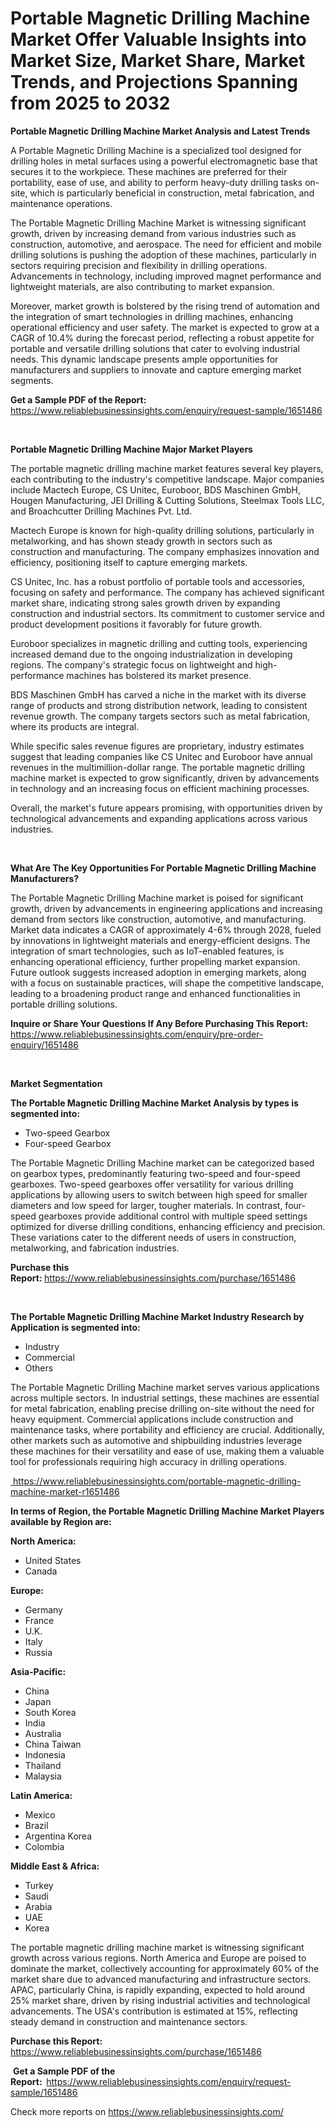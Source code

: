 <p><h1>Portable Magnetic Drilling Machine Market Offer Valuable Insights into Market Size, Market Share, Market Trends, and Projections Spanning from 2025 to 2032</h1></p><p><strong>Portable Magnetic Drilling Machine Market Analysis and Latest Trends</strong></p>
<p><p>A Portable Magnetic Drilling Machine is a specialized tool designed for drilling holes in metal surfaces using a powerful electromagnetic base that secures it to the workpiece. These machines are preferred for their portability, ease of use, and ability to perform heavy-duty drilling tasks on-site, which is particularly beneficial in construction, metal fabrication, and maintenance operations.</p><p>The Portable Magnetic Drilling Machine Market is witnessing significant growth, driven by increasing demand from various industries such as construction, automotive, and aerospace. The need for efficient and mobile drilling solutions is pushing the adoption of these machines, particularly in sectors requiring precision and flexibility in drilling operations. Advancements in technology, including improved magnet performance and lightweight materials, are also contributing to market expansion.</p><p>Moreover, market growth is bolstered by the rising trend of automation and the integration of smart technologies in drilling machines, enhancing operational efficiency and user safety. The market is expected to grow at a CAGR of 10.4% during the forecast period, reflecting a robust appetite for portable and versatile drilling solutions that cater to evolving industrial needs. This dynamic landscape presents ample opportunities for manufacturers and suppliers to innovate and capture emerging market segments.</p></p>
<p><strong>Get a Sample PDF of the Report:&nbsp;</strong> <a href="https://www.reliablebusinessinsights.com/enquiry/request-sample/1651486?utm_campaign=2315&utm_medium=2&utm_source=Github&utm_content=ia&utm_term=08042025&utm_id=portable-magnetic-drilling-machine">https://www.reliablebusinessinsights.com/enquiry/request-sample/1651486</a></p>
<p>&nbsp;</p>
<p><strong>Portable Magnetic Drilling Machine Major Market Players</strong></p>
<p><p>The portable magnetic drilling machine market features several key players, each contributing to the industry's competitive landscape. Major companies include Mactech Europe, CS Unitec, Euroboor, BDS Maschinen GmbH, Hougen Manufacturing, JEI Drilling & Cutting Solutions, Steelmax Tools LLC, and Broachcutter Drilling Machines Pvt. Ltd.</p><p>Mactech Europe is known for high-quality drilling solutions, particularly in metalworking, and has shown steady growth in sectors such as construction and manufacturing. The company emphasizes innovation and efficiency, positioning itself to capture emerging markets.</p><p>CS Unitec, Inc. has a robust portfolio of portable tools and accessories, focusing on safety and performance. The company has achieved significant market share, indicating strong sales growth driven by expanding construction and industrial sectors. Its commitment to customer service and product development positions it favorably for future growth.</p><p>Euroboor specializes in magnetic drilling and cutting tools, experiencing increased demand due to the ongoing industrialization in developing regions. The company's strategic focus on lightweight and high-performance machines has bolstered its market presence.</p><p>BDS Maschinen GmbH has carved a niche in the market with its diverse range of products and strong distribution network, leading to consistent revenue growth. The company targets sectors such as metal fabrication, where its products are integral.</p><p>While specific sales revenue figures are proprietary, industry estimates suggest that leading companies like CS Unitec and Euroboor have annual revenues in the multimillion-dollar range. The portable magnetic drilling machine market is expected to grow significantly, driven by advancements in technology and an increasing focus on efficient machining processes.</p><p>Overall, the market's future appears promising, with opportunities driven by technological advancements and expanding applications across various industries.</p></p>
<p>&nbsp;</p>
<p><strong>What Are The Key Opportunities For Portable Magnetic Drilling Machine Manufacturers?</strong></p>
<p><p>The Portable Magnetic Drilling Machine market is poised for significant growth, driven by advancements in engineering applications and increasing demand from sectors like construction, automotive, and manufacturing. Market data indicates a CAGR of approximately 4-6% through 2028, fueled by innovations in lightweight materials and energy-efficient designs. The integration of smart technologies, such as IoT-enabled features, is enhancing operational efficiency, further propelling market expansion. Future outlook suggests increased adoption in emerging markets, along with a focus on sustainable practices, will shape the competitive landscape, leading to a broadening product range and enhanced functionalities in portable drilling solutions.</p></p>
<p><strong>Inquire or Share Your Questions If Any Before Purchasing This Report:</strong> <a href="https://www.reliablebusinessinsights.com/enquiry/pre-order-enquiry/1651486?utm_campaign=2315&utm_medium=2&utm_source=Github&utm_content=ia&utm_term=08042025&utm_id=portable-magnetic-drilling-machine">https://www.reliablebusinessinsights.com/enquiry/pre-order-enquiry/1651486</a></p>
<p>&nbsp;</p>
<p><strong>Market Segmentation</strong></p>
<p><strong>The Portable Magnetic Drilling Machine Market Analysis by types is segmented into:</strong></p>
<p><ul><li>Two-speed Gearbox</li><li>Four-speed Gearbox</li></ul></p>
<p><p>The Portable Magnetic Drilling Machine market can be categorized based on gearbox types, predominantly featuring two-speed and four-speed gearboxes. Two-speed gearboxes offer versatility for various drilling applications by allowing users to switch between high speed for smaller diameters and low speed for larger, tougher materials. In contrast, four-speed gearboxes provide additional control with multiple speed settings optimized for diverse drilling conditions, enhancing efficiency and precision. These variations cater to the different needs of users in construction, metalworking, and fabrication industries.</p></p>
<p><strong>Purchase this Report:&nbsp;</strong><a href="https://www.reliablebusinessinsights.com/purchase/1651486?utm_campaign=2315&utm_medium=2&utm_source=Github&utm_content=ia&utm_term=08042025&utm_id=portable-magnetic-drilling-machine">https://www.reliablebusinessinsights.com/purchase/1651486</a></p>
<p>&nbsp;</p>
<p><strong>The Portable Magnetic Drilling Machine Market Industry Research by Application is segmented into:</strong></p>
<p><ul><li>Industry</li><li>Commercial</li><li>Others</li></ul></p>
<p><p>The Portable Magnetic Drilling Machine market serves various applications across multiple sectors. In industrial settings, these machines are essential for metal fabrication, enabling precise drilling on-site without the need for heavy equipment. Commercial applications include construction and maintenance tasks, where portability and efficiency are crucial. Additionally, other markets such as automotive and shipbuilding industries leverage these machines for their versatility and ease of use, making them a valuable tool for professionals requiring high accuracy in drilling operations.</p></p>
<p><a href="https://www.reliablebusinessinsights.com/portable-magnetic-drilling-machine-market-r1651486?utm_campaign=2315&utm_medium=2&utm_source=Github&utm_content=ia&utm_term=08042025&utm_id=portable-magnetic-drilling-machine">&nbsp;https://www.reliablebusinessinsights.com/portable-magnetic-drilling-machine-market-r1651486</a></p>
<p><strong>In terms of Region, the Portable Magnetic Drilling Machine Market Players available by Region are:</strong></p>
<p>
    <p> <strong> North America: </strong>
        <ul>
            <li>United States</li>
            <li>Canada</li>
        </ul>
        </p> 
    <p> <strong> Europe: </strong>
        <ul>
            <li>Germany</li>
            <li>France</li>
            <li>U.K.</li>
            <li>Italy</li>
            <li>Russia</li>
        </ul>
        </p> 
    <p> <strong> Asia-Pacific: </strong>
        <ul>
            <li>China</li>
            <li>Japan</li>
            <li>South Korea</li>
            <li>India</li>
            <li>Australia</li>
            <li>China Taiwan</li>
            <li>Indonesia</li>
            <li>Thailand</li>
            <li>Malaysia</li>
        </ul>
        </p> 
    <p> <strong> Latin America: </strong>
        <ul>
            <li>Mexico</li>
            <li>Brazil</li>
            <li>Argentina Korea</li>
            <li>Colombia</li>
        </ul>
        </p> 
    <p> <strong> Middle East & Africa: </strong>
        <ul>
            <li>Turkey</li>
            <li>Saudi</li>
            <li>Arabia</li>
            <li>UAE</li>
            <li>Korea</li>
        </ul>
    </p>
    </p>
<p><p>The portable magnetic drilling machine market is witnessing significant growth across various regions. North America and Europe are poised to dominate the market, collectively accounting for approximately 60% of the market share due to advanced manufacturing and infrastructure sectors. APAC, particularly China, is rapidly expanding, expected to hold around 25% market share, driven by rising industrial activities and technological advancements. The USA's contribution is estimated at 15%, reflecting steady demand in construction and maintenance sectors.</p></p>
<p><strong>Purchase this Report: </strong><a href="https://www.reliablebusinessinsights.com/purchase/1651486?utm_campaign=2315&utm_medium=2&utm_source=Github&utm_content=ia&utm_term=08042025&utm_id=portable-magnetic-drilling-machine">https://www.reliablebusinessinsights.com/purchase/1651486</a></p>
<p>&nbsp;<strong>Get a Sample PDF of the Report:&nbsp;&nbsp;</strong><a href="https://www.reliablebusinessinsights.com/enquiry/request-sample/1651486?utm_campaign=2315&utm_medium=2&utm_source=Github&utm_content=ia&utm_term=08042025&utm_id=portable-magnetic-drilling-machine">https://www.reliablebusinessinsights.com/enquiry/request-sample/1651486</a></p>
<p><strong></strong></p>
<p>Check more reports on <a href="https://www.reliablebusinessinsights.com/?utm_campaign=2315&utm_medium=2&utm_source=Github&utm_content=ia&utm_term=08042025&utm_id=portable-magnetic-drilling-machine">https://www.reliablebusinessinsights.com/</a></p>